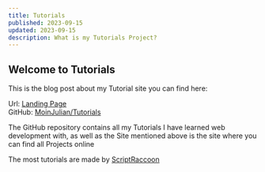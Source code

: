 ```yaml
---
title: Tutorials
published: 2023-09-15
updated: 2023-09-15
description: What is my Tutorials Project?
---
```


## Welcome to Tutorials

This is the blog post about my Tutorial site you can find here:

Url: [Landing Page](https://tutorial.moinjulian.com/)  
GitHub: [MoinJulian/Tutorials](https://github.com/MoinJulian/Tutorials)

The GitHub repository contains all my Tutorials I have learned web development with, as well as the Site mentioned above is the site where you can find all Projects online

The most tutorials are made by [ScriptRaccoon](https://scriptraccoon.dev)